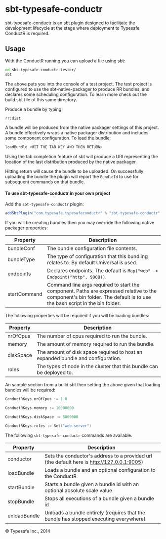# sbt-typesafe-conductr #

sbt-typesafe-conductr is an sbt plugin designed to facilitate the development lifecycle at the stage where deployment
to Typesafe ConductR is required.

## Usage

With the ConductR running you can upload a file using sbt:

```bash
cd sbt-typesafe-conductr-tester/
sbt
```

The above puts you into the console of a test project. The test project is configured to use the sbt-native-packager
to produce RR bundles, and declares some scheduling configuration. To learn more check out the build.sbt file of this
same directory.

Produce a bundle by typing:

```bash
rr:dist
```

A bundle will be produced from the native packager settings of this project. A bundle effectively wraps a native
packager distribution and includes some component configuration. To load the bundle:

```bash
loadBundle <HIT THE TAB KEY AND THEN RETURN>
```

Using the tab completion feature of sbt will produce a URI representing the location of the last distribution
produced by the native packager.

Hitting return will cause the bundle to be uploaded. On successfully uploading the bundle the plugin will report
the `BundleId` to use for subsequent commands on that bundle.

#### To use sbt-typesafe-conductr in your own project

Add the `sbt-typesafe-conductr` plugin:

```scala
addSbtPlugin("com.typesafe.typesafeconductr" % "sbt-typesafe-conductr" % "0.9.0")
```

If you will be creating bundles then you may override the following native packager properties:

Property     | Description
-------------|------------
bundleConf   | The bundle configuration file contents.
bundleType   | The type of configuration that this bundling relates to. By default Universal is used.
endpoints    | Declares endpoints. The default is `Map("web" -> Endpoint("http", 9000))`.
startCommand | Command line args required to start the component. Paths are expressed relative to the component's bin folder. The default is to use the bash script in the bin folder.

The following properties will be required if you will be loading bundles:

Property       | Description
---------------|------------
nrOfCpus       | The number of cpus required to run the bundle.
memory         | The amount of memory required to run the bundle.
diskSpace      | The amount of disk space required to host an expanded bundle and configuration.
roles          | The types of node in the cluster that this bundle can be deployed to.

An sample section from a build.sbt then setting the above given that loading bundles will be required:

```scala
ConductRKeys.nrOfCpus := 1.0

ConductRKeys.memory := 10000000

ConductRKeys.diskSpace := 5000000

ConductRKeys.roles := Set("web-server")
```

The following `sbt-typesafe-conductr` commands are available:

Property     | Description
-------------|------------
conductor    | Sets the conductor's address to a provided url (the default here is http://127.0.0.1:9005)
loadBundle   | Loads a bundle and an optional configuration to the ConductR
startBundle  | Starts a bundle given a bundle id with an optional absolute scale value
stopBundle   | Stops all executions of a bundle given a bundle id
unloadBundle | Unloads a bundle entirely (requires that the bundle has stopped executing everywhere)

&copy; Typesafe Inc., 2014
